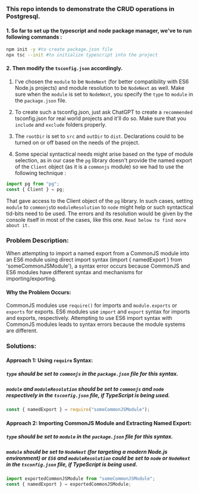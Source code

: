### This repo intends to demonstrate the CRUD operations in Postgresql.

#### 1. So far to set up the typescript and node package manager, we've to run following commands :

```bash
npm init -y #to create package.json file
npx tsc --init #to initialize typescript into the project
```

#### 2. Then modify the `tsconfig.json` accordingly.

1. I've chosen the `module` to be `NodeNext` (for better compatibility with ES6 Node.js projects) and module resolution to be `NodeNext` as well. Make sure when the `module` is set to `NodeNext`, you specify the `type` to `module` in the `package.json` file.

2. To create such a tsconfig.json, just ask ChatGPT to create a `recommended` tsconfig.json for real world projects and it'll do so. Make sure that you `include` and `exclude` folders properly.

3. The `rootDir` is set to `src` and `outDir` to `dist`. Declarations could to be turned on or off based on the needs of the project.

4. Some special syntactical needs might arise based on the type of module selection, as in our case the `pg` library doesn't provide the named export of the `Client` object (as it is a `commonjs` module) so we had to use the following technique :

```ts
import pg from "pg";
const { Client } = pg;
```

That gave access to the Client object of the `pg` library. In such cases, setting `module` to `commonjs`to `moduleResolution` to `node` might help or such syntactical tid-bits need to be used. The errors and its resolution would be given by the console itself in most of the cases, like this one. `Read below to find more about it.`

### Problem Description:

When attempting to import a named export from a CommonJS module into an ES6 module using direct import syntax (import { namedExport } from 'someCommonJSModule'), a syntax error occurs because CommonJS and ES6 modules have different syntax and mechanisms for importing/exporting.

#### Why the Problem Occurs:

CommonJS modules use `require()` for imports and `module.exports` or `exports` for exports.
ES6 modules use `import` and `export` syntax for imports and exports, respectively.
Attempting to use ES6 import syntax with CommonJS modules leads to syntax errors because the module systems are different.

### Solutions:

#### Approach 1: Using `require` Syntax:

##### `type` should be set to `commonjs` in the `package.json` file for this syntax.

##### `module` and `moduleResolution` should be set to `commonjs` and `node` respectively in the `tsconfig.json` file, if TypeScript is being used.

```javascript
const { namedExport } = require("someCommonJSModule");
```

#### Approach 2: Importing CommonJS Module and Extracting Named Export:

##### `type` should be set to `module` in the `package.json` file for this syntax.

##### `module` should be set to `NodeNext` (for targeting a modern Node.js environment) or `ES6` and `moduleResolution` could be set to `node` or `NodeNext` in the `tsconfig.json` file, if TypeScript is being used.

```javascript
import exportedCommonJSModule from "someCommonJSModule";
const { namedExport } = exportedCommonJSModule;
```
